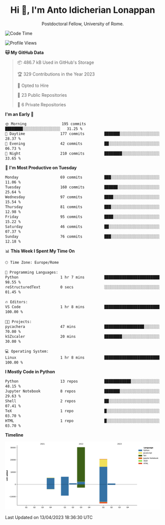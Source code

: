 
<h1 align="center">Hi 👋, I'm Anto Idicherian Lonappan</h1>
<p align="center">Postdoctoral Fellow, University of Rome. </p>


<!--START_SECTION:waka-->
![Code Time](http://img.shields.io/badge/Code%20Time-243%20hrs%2023%20mins-blue)

![Profile Views](http://img.shields.io/badge/Profile%20Views-0-blue)

**🐱 My GitHub Data** 

> 📦 486.7 kB Used in GitHub's Storage 
 > 
> 🏆 329 Contributions in the Year 2023
 > 
> 💼 Opted to Hire
 > 
> 📜 23 Public Repositories 
 > 
> 🔑 6 Private Repositories 
 > 
**I'm an Early 🐤** 

```text
🌞 Morning                195 commits         ████████░░░░░░░░░░░░░░░░░   31.25 % 
🌆 Daytime                177 commits         ███████░░░░░░░░░░░░░░░░░░   28.37 % 
🌃 Evening                42 commits          ██░░░░░░░░░░░░░░░░░░░░░░░   06.73 % 
🌙 Night                  210 commits         ████████░░░░░░░░░░░░░░░░░   33.65 % 
```
📅 **I'm Most Productive on Tuesday** 

```text
Monday                   69 commits          ███░░░░░░░░░░░░░░░░░░░░░░   11.06 % 
Tuesday                  160 commits         ██████░░░░░░░░░░░░░░░░░░░   25.64 % 
Wednesday                97 commits          ████░░░░░░░░░░░░░░░░░░░░░   15.54 % 
Thursday                 81 commits          ███░░░░░░░░░░░░░░░░░░░░░░   12.98 % 
Friday                   95 commits          ████░░░░░░░░░░░░░░░░░░░░░   15.22 % 
Saturday                 46 commits          ██░░░░░░░░░░░░░░░░░░░░░░░   07.37 % 
Sunday                   76 commits          ███░░░░░░░░░░░░░░░░░░░░░░   12.18 % 
```


📊 **This Week I Spent My Time On** 

```text
🕑︎ Time Zone: Europe/Rome

💬 Programming Languages: 
Python                   1 hr 7 mins         █████████████████████████   98.55 % 
reStructuredText         0 secs              ░░░░░░░░░░░░░░░░░░░░░░░░░   01.45 % 

🔥 Editors: 
VS Code                  1 hr 8 mins         █████████████████████████   100.00 % 

🐱‍💻 Projects: 
pycachera                47 mins             ██████████████████░░░░░░░   70.00 % 
kSZscaler                20 mins             ████████░░░░░░░░░░░░░░░░░   30.00 % 

💻 Operating System: 
Linux                    1 hr 8 mins         █████████████████████████   100.00 % 
```

**I Mostly Code in Python** 

```text
Python                   13 repos            ████████████░░░░░░░░░░░░░   48.15 % 
Jupyter Notebook         8 repos             ███████░░░░░░░░░░░░░░░░░░   29.63 % 
Shell                    2 repos             ██░░░░░░░░░░░░░░░░░░░░░░░   07.41 % 
TeX                      1 repo              █░░░░░░░░░░░░░░░░░░░░░░░░   03.70 % 
HTML                     1 repo              █░░░░░░░░░░░░░░░░░░░░░░░░   03.70 % 
```



**Timeline**

![Lines of Code chart](https://raw.githubusercontent.com/antolonappan/antolonappan/main/assets/bar_graph.png)


 Last Updated on 13/04/2023 18:36:30 UTC
<!--END_SECTION:waka-->
